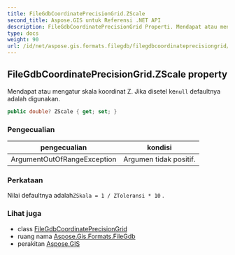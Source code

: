 ```yaml
---
title: FileGdbCoordinatePrecisionGrid.ZScale
second_title: Aspose.GIS untuk Referensi .NET API
description: FileGdbCoordinatePrecisionGrid Properti. Mendapat atau mengatur skala koordinat Z. Jika disetel kenull defaultnya adalah digunakan.
type: docs
weight: 90
url: /id/net/aspose.gis.formats.filegdb/filegdbcoordinateprecisiongrid/zscale/
---
```

## FileGdbCoordinatePrecisionGrid.ZScale property

Mendapat atau mengatur skala koordinat Z. Jika disetel ke`null` defaultnya adalah digunakan.

```csharp
public double? ZScale { get; set; }
```

### Pengecualian

| pengecualian | kondisi |
| --- | --- |
| ArgumentOutOfRangeException | Argumen tidak positif. |

### Perkataan

Nilai defaultnya adalah`ZSkala = 1 / ZToleransi * 10` .

### Lihat juga

* class [FileGdbCoordinatePrecisionGrid](../)
* ruang nama [Aspose.Gis.Formats.FileGdb](../../filegdbcoordinateprecisiongrid/)
* perakitan [Aspose.GIS](../../../)


